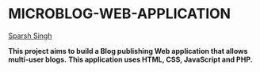 **MICROBLOG-WEB-APPLICATION**
===============
[Sparsh Singh](https://github.com/sparshs51 "Sparsh's Git Profile!")


**This project aims to build a Blog publishing Web application that allows multi-user blogs.**
**This application uses HTML, CSS, JavaScript and PHP.**
  
